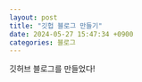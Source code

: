 ```yaml
---
layout: post
title: "깃헙 블로그 만들기"
date: 2024-05-27 15:47:34 +0900
categories: 블로그
---
```



깃허브 블로그를 만들었다!